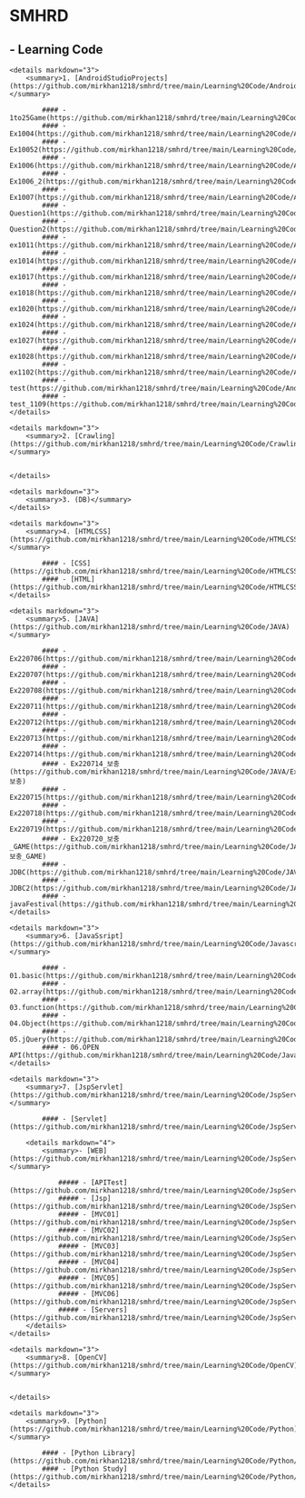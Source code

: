 # SMHRD

## - Learning Code
    <details markdown="3">
        <summary>1. [AndroidStudioProjects](https://github.com/mirkhan1218/smhrd/tree/main/Learning%20Code/AndroidStudioProjects)</summary>
        
            #### - 1to25Game(https://github.com/mirkhan1218/smhrd/tree/main/Learning%20Code/AndroidStudioProjects/1to25Game)
            #### - Ex1004(https://github.com/mirkhan1218/smhrd/tree/main/Learning%20Code/AndroidStudioProjects/Ex1004)
            #### - Ex10052(https://github.com/mirkhan1218/smhrd/tree/main/Learning%20Code/AndroidStudioProjects/Ex10052)
            #### - Ex1006(https://github.com/mirkhan1218/smhrd/tree/main/Learning%20Code/AndroidStudioProjects/Ex1006)
            #### - Ex1006_2(https://github.com/mirkhan1218/smhrd/tree/main/Learning%20Code/AndroidStudioProjects/Ex1006_2)
            #### - Ex1007(https://github.com/mirkhan1218/smhrd/tree/main/Learning%20Code/AndroidStudioProjects/Ex1007)
            #### - Question1(https://github.com/mirkhan1218/smhrd/tree/main/Learning%20Code/AndroidStudioProjects/Question1)
            #### - Question2(https://github.com/mirkhan1218/smhrd/tree/main/Learning%20Code/AndroidStudioProjects/Question2)
            #### - ex1011(https://github.com/mirkhan1218/smhrd/tree/main/Learning%20Code/AndroidStudioProjects/ex1011)
            #### - ex1014(https://github.com/mirkhan1218/smhrd/tree/main/Learning%20Code/AndroidStudioProjects/ex1014)
            #### - ex1017(https://github.com/mirkhan1218/smhrd/tree/main/Learning%20Code/AndroidStudioProjects/ex1017)
            #### - ex1018(https://github.com/mirkhan1218/smhrd/tree/main/Learning%20Code/AndroidStudioProjects/ex1018)
            #### - ex1020(https://github.com/mirkhan1218/smhrd/tree/main/Learning%20Code/AndroidStudioProjects/ex1020)
            #### - ex1024(https://github.com/mirkhan1218/smhrd/tree/main/Learning%20Code/AndroidStudioProjects/ex1024)
            #### - ex1027(https://github.com/mirkhan1218/smhrd/tree/main/Learning%20Code/AndroidStudioProjects/ex1027)
            #### - ex1028(https://github.com/mirkhan1218/smhrd/tree/main/Learning%20Code/AndroidStudioProjects/ex1028)
            #### - ex1102(https://github.com/mirkhan1218/smhrd/tree/main/Learning%20Code/AndroidStudioProjects/ex1102)
            #### - test(https://github.com/mirkhan1218/smhrd/tree/main/Learning%20Code/AndroidStudioProjects/test)
            #### - test_1109(https://github.com/mirkhan1218/smhrd/tree/main/Learning%20Code/AndroidStudioProjects/test_1109)
    </details>

    <details markdown="3">
        <summary>2. [Crawling](https://github.com/mirkhan1218/smhrd/tree/main/Learning%20Code/Crawling)</summary>
    
    
    </details>

    <details markdown="3">
        <summary>3. (DB)</summary>
    </details>

    <details markdown="3">
        <summary>4. [HTMLCSS](https://github.com/mirkhan1218/smhrd/tree/main/Learning%20Code/HTMLCSS)</summary>

            #### - [CSS](https://github.com/mirkhan1218/smhrd/tree/main/Learning%20Code/HTMLCSS/CSS)
            #### - [HTML](https://github.com/mirkhan1218/smhrd/tree/main/Learning%20Code/HTMLCSS/HTML)
    </details>

    <details markdown="3">
        <summary>5. [JAVA](https://github.com/mirkhan1218/smhrd/tree/main/Learning%20Code/JAVA)</summary>

            #### - Ex220706(https://github.com/mirkhan1218/smhrd/tree/main/Learning%20Code/JAVA/Ex220706)
            #### - Ex220707(https://github.com/mirkhan1218/smhrd/tree/main/Learning%20Code/JAVA/Ex220707)
            #### - Ex220708(https://github.com/mirkhan1218/smhrd/tree/main/Learning%20Code/JAVA/Ex220708)
            #### - Ex220711(https://github.com/mirkhan1218/smhrd/tree/main/Learning%20Code/JAVA/Ex220711)
            #### - Ex220712(https://github.com/mirkhan1218/smhrd/tree/main/Learning%20Code/JAVA/Ex220712)
            #### - Ex220713(https://github.com/mirkhan1218/smhrd/tree/main/Learning%20Code/JAVA/Ex220713)
            #### - Ex220714(https://github.com/mirkhan1218/smhrd/tree/main/Learning%20Code/JAVA/Ex220714)
            #### - Ex220714_보충(https://github.com/mirkhan1218/smhrd/tree/main/Learning%20Code/JAVA/Ex220714_보충)
            #### - Ex220715(https://github.com/mirkhan1218/smhrd/tree/main/Learning%20Code/JAVA/Ex220715)
            #### - Ex220718(https://github.com/mirkhan1218/smhrd/tree/main/Learning%20Code/JAVA/Ex220718)
            #### - Ex220719(https://github.com/mirkhan1218/smhrd/tree/main/Learning%20Code/JAVA/Ex220719)
            #### - Ex220720_보충_GAME(https://github.com/mirkhan1218/smhrd/tree/main/Learning%20Code/JAVA/Ex220720_보충_GAME)
            #### - JDBC(https://github.com/mirkhan1218/smhrd/tree/main/Learning%20Code/JAVA/JDBC)
            #### - JDBC2(https://github.com/mirkhan1218/smhrd/tree/main/Learning%20Code/JAVA/JDBC2)
            #### - javaFestival(https://github.com/mirkhan1218/smhrd/tree/main/Learning%20Code/JAVA/javaFestival)
    </details>

    <details markdown="3">
        <summary>6. [JavaSsript](https://github.com/mirkhan1218/smhrd/tree/main/Learning%20Code/Javascript)</summary>

            #### - 01.basic(https://github.com/mirkhan1218/smhrd/tree/main/Learning%20Code/Javascript/01.basic)
            #### - 02.array(https://github.com/mirkhan1218/smhrd/tree/main/Learning%20Code/Javascript/02.array)
            #### - 03.function(https://github.com/mirkhan1218/smhrd/tree/main/Learning%20Code/Javascript/03.function)
            #### - 04.Object(https://github.com/mirkhan1218/smhrd/tree/main/Learning%20Code/Javascript/04.Object)
            #### - 05.jQuery(https://github.com/mirkhan1218/smhrd/tree/main/Learning%20Code/Javascript/05.jQuery)
            #### - 06.OPEN API(https://github.com/mirkhan1218/smhrd/tree/main/Learning%20Code/Javascript/06.OPEN%20API)
    </details>

    <details markdown="3">
        <summary>7. [JspServlet](https://github.com/mirkhan1218/smhrd/tree/main/Learning%20Code/JspServlet)</summary>

            #### - [Servlet](https://github.com/mirkhan1218/smhrd/tree/main/Learning%20Code/JspServlet/Servlet)

		<details markdown="4">
            <summary>- [WEB](https://github.com/mirkhan1218/smhrd/tree/main/Learning%20Code/JspServlet/Web)</summary>

                ##### - [APITest](https://github.com/mirkhan1218/smhrd/tree/main/Learning%20Code/JspServlet/Web/APITest)
                ##### - [Jsp](https://github.com/mirkhan1218/smhrd/tree/main/Learning%20Code/JspServlet/Web/Jsp)
                ##### - [MVC01](https://github.com/mirkhan1218/smhrd/tree/main/Learning%20Code/JspServlet/Web/MVC01)
                ##### - [MVC02](https://github.com/mirkhan1218/smhrd/tree/main/Learning%20Code/JspServlet/Web/MVC02)
                ##### - [MVC03](https://github.com/mirkhan1218/smhrd/tree/main/Learning%20Code/JspServlet/Web/MVC03)
                ##### - [MVC04](https://github.com/mirkhan1218/smhrd/tree/main/Learning%20Code/JspServlet/Web/MVC04)
                ##### - [MVC05](https://github.com/mirkhan1218/smhrd/tree/main/Learning%20Code/JspServlet/Web/MVC05)
                ##### - [MVC06](https://github.com/mirkhan1218/smhrd/tree/main/Learning%20Code/JspServlet/Web/MVC06)
                ##### - [Servers](https://github.com/mirkhan1218/smhrd/tree/main/Learning%20Code/JspServlet/Web/Servers)
        </details>
    </details>

    <details markdown="3">
        <summary>8. [OpenCV](https://github.com/mirkhan1218/smhrd/tree/main/Learning%20Code/OpenCV)</summary>


    </details>

    <details markdown="3">
        <summary>9. [Python](https://github.com/mirkhan1218/smhrd/tree/main/Learning%20Code/Python)</summary>

            #### - [Python Library](https://github.com/mirkhan1218/smhrd/tree/main/Learning%20Code/Python/Python%20Library)
            #### - [Python Study](https://github.com/mirkhan1218/smhrd/tree/main/Learning%20Code/Python/Python%20Study)
    </details>
